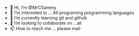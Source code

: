 - 👋 Hi, I’m @MrCSammy
- 👀 I’m interested in ... All programing programming languages
- 🌱 I’m currently learning git and github
- 💞️ I’m looking to collaborate on ...all
- 📫 How to reach me ... please mail

<!---
MrCSammy/MrCSammy is a ✨ special ✨ repository because its `README.md` (this file) appears on your GitHub profile.
You can click the Preview link to take a look at your changes.
--->
